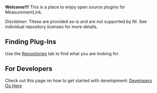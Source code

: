 **Welcome!!!** This is a place to enjoy open source plugins for MeasurementLink.

*Disclaimer:* These are provided as-is and are not supported by NI. See individual repository licenses for more details.

## Finding Plug-Ins
Use the [Repositories](https://github.com/orgs/NI-MeasurementLink-Plug-Ins/repositories) tab to find what you are looking for.

## For Developers
Check out this page on how to get started with development: [Developers Go Here](developers.md)

